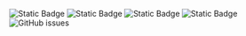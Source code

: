 ![Static Badge](https://img.shields.io/badge/blacklists-61-000000) ![Static Badge](https://img.shields.io/badge/blacklisted-2988677-cc0000) ![Static Badge](https://img.shields.io/badge/whitelisted-2254-00CC00) ![Static Badge](https://img.shields.io/badge/streaming_blacklist-28107-000000) ![GitHub issues](https://img.shields.io/github/issues/fabriziosalmi/blacklists)
